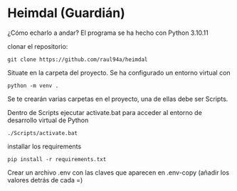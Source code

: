 # Heimdal (Guardián)

¿Cómo echarlo a andar?
El programa se ha hecho con Python 3.10.11

clonar el repositorio:

```shell
git clone https://github.com/raul94a/heimdal
```

Situate en la carpeta del proyecto. Se ha configurado un entorno virtual con


```shell
python -m venv .
```

Se te crearán varias carpetas en el proyecto, una de ellas debe ser Scripts.

Dentro de Scripts ejecutar activate.bat para acceder al entorno de desarrollo virtual de Python 

```shell
./Scripts/activate.bat
```

installar los requirements

```shell
pip install -r requirements.txt

```

Crear un archivo .env con las claves que aparecen en .env-copy (añadir los valores detrás de cada =)
